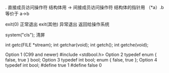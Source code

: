 . 直接成员访问操作符 结构体用
-> 间接成员访问操作符 结构体的指针用
（*a）.b 等价于 a->b

exit(0) 正常退出 
exit(其他) 异常退出
返回给操作系统

system("cls");  清屏

int getc(FILE *stream); 
int getchar(void); 
int getch();
int getche(void); 

Option 1 (C99 and newer)
    #include <stdbool.h>
Option 2
    typedef enum { false, true } bool;
Option 3
    typedef int bool;
    enum { false, true };
Option 4
    typedef int bool;
    #define true 1
    #define false 0